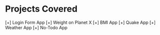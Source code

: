 # Projects Covered

[+] Login Form App
[+] Weight on Planet X
[+] BMI App
[+] Quake App
[+] Weather App
[+] No-Todo App